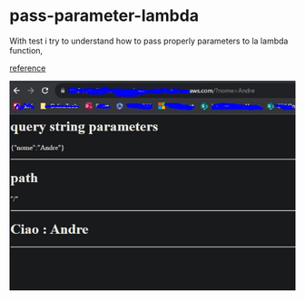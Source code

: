 # pass-parameter-lambda
With test i try to understand how to pass properly parameters to la lambda function, 

[reference](https://www.youtube.com/watch?v=V3i25clEvSE)

![parameter](./passpara.JPG)
